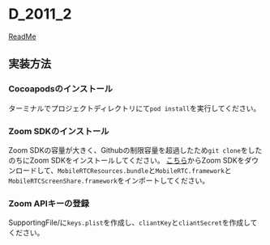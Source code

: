 # D_2011_2

[ReadMe](https://github.com/jphacks/D_2011)

## 実装方法
### Cocoapodsのインストール
ターミナルでプロジェクトディレクトリにて`pod install`を実行してください。
### Zoom SDKのインストール
Zoom SDKの容量が大きく、Githubの制限容量を超過したため`git clone`をしたのちにZoom SDKをインストールしてください。
[こちら](https://marketplace.zoom.us/docs/sdk/native-sdks/iOS/getting-started/install-sdk)からZoom SDKをダウンロードして、`MobileRTCResources.bundle`と`MobileRTC.framework`と`MobileRTCScreenShare.framework`をインポートしてください。
### Zoom APIキーの登録
SupportingFile/に`keys.plist`を作成し、`cliantKey`と`cliantSecret`を作成してください。
